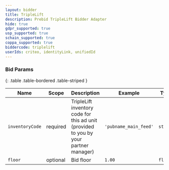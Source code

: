 ```yaml
---
layout: bidder
title: TripleLift
description: Prebid TripleLift Bidder Adapter
hide: true
gdpr_supported: true
usp_supported: true
schain_supported: true
coppa_supported: true
biddercode: triplelift
userIds: criteo, identityLink, unifiedId
---
```


### Bid Params

{: .table .table-bordered .table-striped }

| Name            | Scope    | Description                                                                          | Example               | Type     |
|-----------------|----------|--------------------------------------------------------------------------------------|-----------------------|----------|
| `inventoryCode` | required | TripleLift inventory code for this ad unit (provided to you by your partner manager) | `'pubname_main_feed'` | `string` |
| `floor`         | optional | Bid floor                                                                            | `1.00`                | `float`  |
